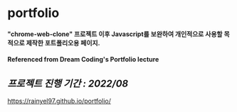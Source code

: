 # portfolio
#### "chrome-web-clone" 프로젝트 이후 Javascript를 보완하여 개인적으로 사용할 목적으로 제작한 포트폴리오용 페이지.
#### Referenced from Dream Coding's Portfolio lecture
___프로젝트 진행 기간 : 2022/08___
---
https://rainyel97.github.io/portfolio/
